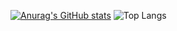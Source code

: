[![Anurag's GitHub stats](https://github-readme-stats.vercel.app/api?username=jbrunomf)](https://github.com/jbrunomf/jbrunomf) ![Top Langs](https://github-readme-stats.vercel.app/api/top-langs/?username=jbrunomf&theme=dark)
